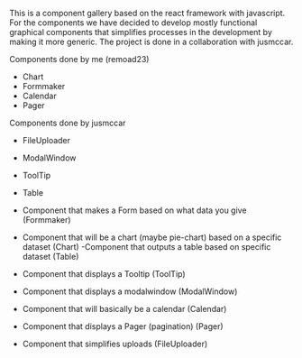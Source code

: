 This is a component gallery based on the react framework with javascript.
For the components we have decided to develop mostly functional graphical components that simplifies processes in the development by making it more generic.
The project is done in a collaboration with jusmccar.

Components done by me (remoad23)
- Chart
- Formmaker
- Calendar
- Pager

Components done by jusmccar
- FileUploader
- ModalWindow
- ToolTip
- Table

- Component that makes a Form based on what data you give (Formmaker)
- Component that will be a chart (maybe pie-chart) based on a specific dataset (Chart)
-Component that outputs a table based on specific dataset (Table)
- Component that displays a Tooltip (ToolTip)
- Component that displays a modalwindow (ModalWindow)
- Component that will basically be a calendar (Calendar)
- Component that displays a Pager (pagination) (Pager)
- Component that simplifies uploads (FileUploader)
